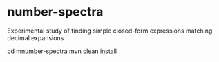 # number-spectra
Experimental study of finding simple closed-form expressions matching decimal expansions

cd mnumber-spectra
mvn clean install
